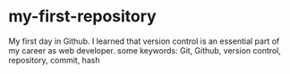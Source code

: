 # my-first-repository
My first day in Github.
I learned that version control is an essential part of my career as web developer.
some keywords:
Git, Github, version control, repository, commit, hash
